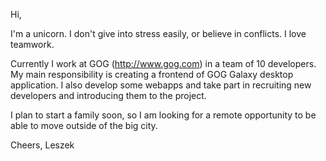 Hi,

I'm a unicorn. I don't give into stress easily, or believe in conflicts. I love teamwork.

Currently I work at GOG (http://www.gog.com) in a team of 10 developers. My main responsibility is creating a frontend of GOG Galaxy desktop application. I also develop some webapps and take part in recruiting new developers and introducing them to the project.

I plan to start a family soon, so I am looking for a remote opportunity to be able to move outside of the big city.

Cheers,
Leszek
